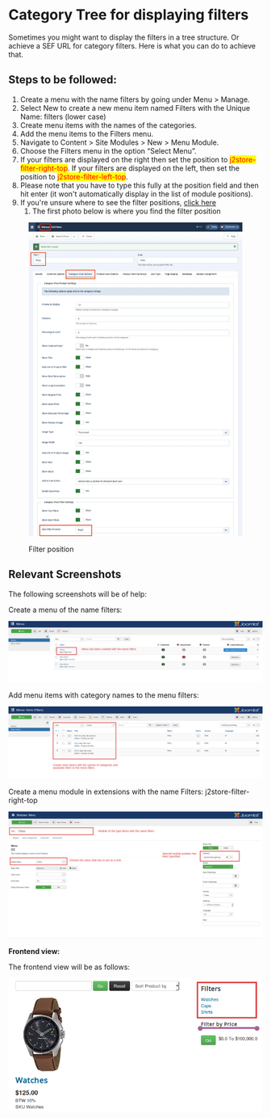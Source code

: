 # Category Tree for displaying filters

Sometimes you might want to display the filters in a tree structure. Or achieve a SEF URL for category filters. Here is what you can do to achieve that.

## Steps to be followed: <a href="#steps-to-be-followed" id="steps-to-be-followed"></a>

1. Create a menu with the name filters by going under Menu > Manage.
2. Select New to create a new menu item named Filters with the Unique Name: filters (lower case)
3. Create menu items with the names of the categories.
4. Add the menu items to the Filters menu.
5. Navigate to Content > Site Modules > New > Menu Module.
6. Choose the Filters menu in the option “Select Menu”.
7. If your filters are displayed on the right then set the position to <mark style="color:red;">j2store-filter-right-top</mark>. If your filters are displayed on the left, then set the position to <mark style="color:red;">j2store-filter-left-top</mark>.
8. Please note that you have to type this fully at the position field and then hit enter (it won't automatically display in the list of module positions).
9. If you're unsure where to see the filter positions, [click here](https://docs.j2commerce.com/j2commerce/layout/product-layout#item-view-options-in-category-listings)
   1. The first photo below is where you find the filter position

<figure><img src="../.gitbook/assets/filter_position2.webp" alt=""><figcaption><p>Filter position</p></figcaption></figure>



## Relevant Screenshots <a href="#relevant-screenshots" id="relevant-screenshots"></a>

The following screenshots will be of help:

Create a menu of the name filters:

![categorytree](https://raw.githubusercontent.com/j2store/doc-images/master/layout/category-tree-for-displaying-filters/categorytree1.png)

Add menu items with category names to the menu filters:

![categorytree2](https://raw.githubusercontent.com/j2store/doc-images/master/layout/category-tree-for-displaying-filters/categorytree2.png)

Create a menu module in extensions with the name Filters: j2store-filter-right-top

![category3](https://raw.githubusercontent.com/j2store/doc-images/master/layout/category-tree-for-displaying-filters/categorytree3.png)

**Frontend view:**

The frontend view will be as follows:

![categorytree4](https://raw.githubusercontent.com/j2store/doc-images/master/layout/category-tree-for-displaying-filters/categorytree4.png)
